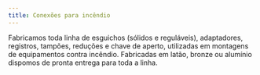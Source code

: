 ```yaml
---
title: Conexões para incêndio
---
```


Fabricamos toda linha de esguichos (sólidos e reguláveis), adaptadores, registros, tampões, reduções e chave de aperto, utilizadas em montagens de equipamentos contra incêndio. Fabricadas em latão, bronze ou alumínio dispomos de pronta entrega para toda a linha.

